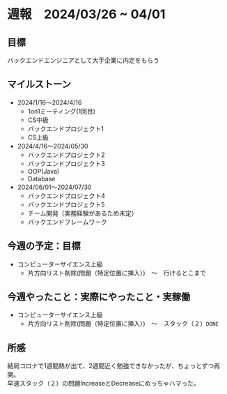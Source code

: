 # 週報　2024/03/26 ~ 04/01

## 目標
バックエンドエンジニアとして大手企業に内定をもらう

## マイルストーン
- 2024/1/16〜2024/4/16
    - 1on1ミーティング(1回目)
    - CS中級
    - バックエンドプロジェクト1
    - CS上級
- 2024/4/16〜2024/05/30
   - バックエンドプロジェクト2
   - バックエンドプロジェクト3
   - OOP(Java)
   - Database
- 2024/06/01〜2024/07/30
    - バックエンドプロジェクト4
    - バックエンドプロジェクト5
    - チーム開発（実務経験があるため未定）
    - バックエンドフレームワーク

## 今週の予定：目標
- コンピューターサイエンス上級
  - 片方向リスト削除(問題（特定位置に挿入）)　〜　行けるとこまで

## 今週やったこと：実際にやったこと・実稼働
- コンピューターサイエンス上級
  - 片方向リスト削除(問題（特定位置に挿入）)　〜　スタック（２）`DONE`
    
## 所感
結局コロナで1週間熱が出て、2週間近く勉強できなかったが、ちょっとずつ再開。  
早速スタック（２）の問題IncreaseとDecreaseにめっちゃハマった。
